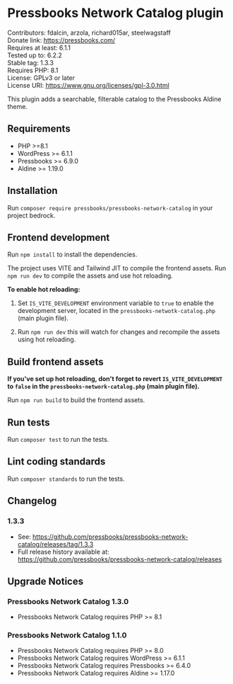 # Pressbooks Network Catalog plugin

Contributors: fdalcin, arzola, richard015ar, steelwagstaff \
Donate link: https://pressbooks.com/ \
Requires at least: 6.1.1 \
Tested up to: 6.2.2 \
Stable tag: 1.3.3 \
Requires PHP: 8.1 \
License: GPLv3 or later \
License URI: https://www.gnu.org/licenses/gpl-3.0.html

This plugin adds a searchable, filterable catalog to the Pressbooks Aldine theme. 

## Requirements 
* PHP >=8.1 
* WordPress >= 6.1.1 
* Pressbooks >= 6.9.0
* Aldine >= 1.19.0

## Installation

Run `composer require pressbooks/pressbooks-network-catalog` in your project bedrock.

## Frontend development

Run `npm install` to install the dependencies.

The project uses VITE and Tailwind JIT to compile the frontend assets. Run `npm run dev` to compile the assets and use hot reloading.

**To enable hot reloading:**

1. Set `IS_VITE_DEVELOPMENT` environment variable to `true` to enable the development server, located in the `pressbooks-netwotk-catalog.php` (main plugin file).

2. Run `npm run dev` this will watch for changes and recompile the assets using hot reloading.

## Build frontend assets

**If you've set up hot reloading, don't forget to revert `IS_VITE_DEVELOPMENT` to `false` in the `pressbooks-network-catalog.php` (main plugin file).**

Run `npm run build` to build the frontend assets.

## Run tests
Run `composer test` to run the tests.

## Lint coding standards
Run `composer standards` to run the tests.

## Changelog

### 1.3.3
* See: https://github.com/pressbooks/pressbooks-network-catalog/releases/tag/1.3.3
* Full release history available at: https://github.com/pressbooks/pressbooks-network-catalog/releases

## Upgrade Notices
### Pressbooks Network Catalog 1.3.0
* Pressbooks Network Catalog requires PHP >= 8.1

### Pressbooks Network Catalog 1.1.0
* Pressbooks Network Catalog requires PHP >= 8.0
* Pressbooks Network Catalog requires WordPress >= 6.1.1
* Pressbooks Network Catalog requires Pressbooks >= 6.4.0
* Pressbooks Network Catalog requires Aldine >= 1.17.0
